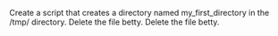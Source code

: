 Create a script that creates a directory named my_first_directory in the /tmp/ directory.
Delete the file betty.
Delete the file betty.
